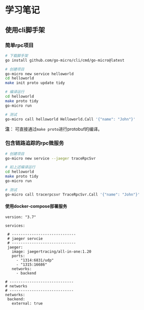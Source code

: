 # 学习笔记

## 使用cli脚手架

### 简单rpc项目
```bash
# 下载脚手架
go install github.com/go-micro/cli/cmd/go-micro@latest

# 创建项目
go-micro new service helloworld
cd helloworld
make init proto update tidy

# 编译运行
cd helloworld
make proto tidy
go-micro run

# 测试
go-micro call helloworld Helloworld.Call '{"name": "John"}'
```
**注**： 可直接通过`make proto`进行protobuf的编译。

### 包含链路追踪的rpc微服务
```bash
# 创建项目
go-micro new service --jaeger traceRpcSvr

# 如上述编译运行
cd helloworld
make proto tidy
go-micro run

# 测试
go-micro call tracerpcsvr TraceRpcSvr.Call '{"name": "John"}'
```
 #### 使用docker-compose部署服务
 ```
 version: "3.7"

services:

  # -----------------------------
  # jaeger servcie
  # -----------------------------
  jaeger:
    image: jaegertracing/all-in-one:1.20
    ports:
      - "1314:6831/udp"
      - "1315:16686"
    networks:
      - backend

# -----------------------------
# networks
# -----------------------------
networks:
  backend:
    external: true
 ```